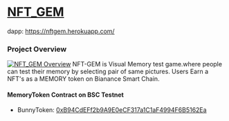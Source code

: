 # [NFT_GEM](https://nftgem.herokuapp.com/)
dapp: https://nftgem.herokuapp.com/

### Project Overview  
[![NFT_GEM Overview](http://img.youtube.com/vi/xPUI9Eku4pE/default.jpg)](https://youtu.be/xPUI9Eku4pE)
NFT-GEM is Visual Memory test game.where people can test their memory by selecting pair of same pictures.
Users Earn a NFT's as a MEMORY token on Bianance Smart Chain.

#### MemoryToken Contract on BSC Testnet
- BunnyToken: [0xB94CdEFf2b9A9E0eCF317a1C1aF4994F6B5162Ea](https://bscscan.com/address/0xB94CdEFf2b9A9E0eCF317a1C1aF4994F6B5162Ea)






